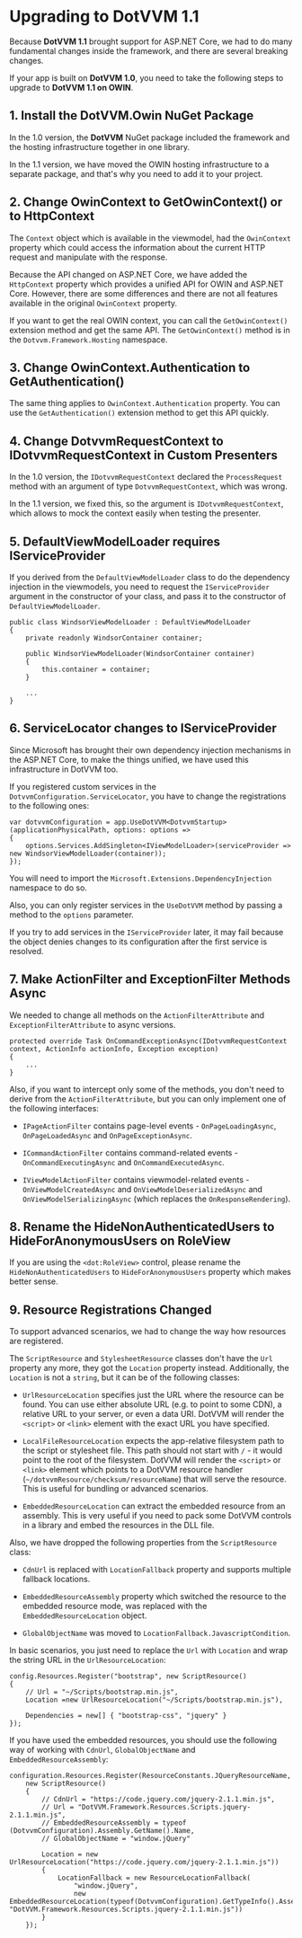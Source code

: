 # Upgrading to DotVVM 1.1

Because **DotVVM 1.1** brought support for ASP.NET Core, we had to do many fundamental changes inside the framework, and there are several breaking changes.

If your app is built on **DotVVM 1.0**, you need to take the following steps to upgrade to **DotVVM 1.1 on OWIN**.



## 1. Install the DotVVM.Owin NuGet Package

In the 1.0 version, the **DotVVM** NuGet package included the framework and the hosting infrastructure together in one library.

In the 1.1 version, we have moved the OWIN hosting infrastructure to a separate package, and that's why you need to add it to your project.



## 2. Change OwinContext to GetOwinContext() or to HttpContext

The `Context` object which is available in the viewmodel, had the `OwinContext` property which could access the information about the current HTTP request
and manipulate with the response.

Because the API changed on ASP.NET Core, we have added the `HttpContext` property which provides a unified API for OWIN and ASP.NET Core. 
However, there are some differences and there are not all features available in the original `OwinContext` property.

If you want to get the real OWIN context, you can call the `GetOwinContext()` extension method and get the same API. The `GetOwinContext()` method is
in the `Dotvvm.Framework.Hosting` namespace.



## 3. Change OwinContext.Authentication to GetAuthentication()

The same thing applies to `OwinContext.Authentication` property. You can use the `GetAuthentication()` extension method to get this API quickly.



## 4. Change DotvvmRequestContext to IDotvvmRequestContext in Custom Presenters

In the 1.0 version, the `IDotvvmRequestContext` declared the `ProcessRequest` method with an argument of type `DotvvmRequestContext`, which was wrong.

In the 1.1 version, we fixed this, so the argument is `IDotvvmRequestContext`, which allows to mock the context easily when testing the presenter.


## 5. DefaultViewModelLoader requires IServiceProvider

If you derived from the `DefaultViewModelLoader` class to do the dependency injection in the viewmodels, you need to request the `IServiceProvider` argument
in the constructor of your class, and pass it to the constructor of `DefaultViewModelLoader`. 

```CSHARP
public class WindsorViewModelLoader : DefaultViewModelLoader
{
    private readonly WindsorContainer container;

    public WindsorViewModelLoader(WindsorContainer container)
    {
        this.container = container;
    }

    ...
}
```


## 6. ServiceLocator changes to IServiceProvider

Since Microsoft has brought their own dependency injection mechanisms in the ASP.NET Core, to make the things unified, we have used this infrastructure 
in DotVVM too.

If you registered custom services in the `DotvvmConfiguration.ServiceLocator`, you have to change the registrations to the following ones:

```CSHARP
var dotvvmConfiguration = app.UseDotVVM<DotvvmStartup>(applicationPhysicalPath, options: options =>
{
    options.Services.AddSingleton<IViewModelLoader>(serviceProvider => new WindsorViewModelLoader(container));
});
```

You will need to import the `Microsoft.Extensions.DependencyInjection` namespace to do so.

Also, you can only register services in the `UseDotVVM` method by passing a method to the `options` parameter. 

If you try to add services in the `IServiceProvider` later, it may fail because the object denies changes to its configuration after the first service is resolved.



## 7. Make ActionFilter and ExceptionFilter Methods Async

We needed to change all methods on the `ActionFilterAttribute` and `ExceptionFilterAttribute` to async versions. 

```CSHARP
protected override Task OnCommandExceptionAsync(IDotvvmRequestContext context, ActionInfo actionInfo, Exception exception) 
{
    ...
}
```

Also, if you want to intercept only some of the methods, you don't need to derive from the `ActionFilterAttribute`, but you can only implement one of the 
following interfaces:

* `IPageActionFilter` contains page-level events - `OnPageLoadingAsync`, `OnPageLoadedAsync` and `OnPageExceptionAsync`. 

* `ICommandActionFilter` contains command-related events - `OnCommandExecutingAsync` and `OnCommandExecutedAsync`.

* `IViewModelActionFilter` contains viewmodel-related events - `OnViewModelCreatedAsync` and `OnViewModelDeserializedAsync` and `OnViewModelSerializingAsync` (which replaces the `OnResponseRendering`).


## 8. Rename the HideNonAuthenticatedUsers to HideForAnonymousUsers on RoleView

If you are using the `<dot:RoleView>` control, please rename the `HideNonAuthenticatedUsers` to `HideForAnonymousUsers` property which makes better sense.


## 9. Resource Registrations Changed

To support advanced scenarios, we had to change the way how resources are registered.

The `ScriptResource` and `StylesheetResource` classes don't have the `Url` property any more, they got the `Location` property instead. Additionally, the `Location` is not a `string`, but it can be of the following classes:

* `UrlResourceLocation` specifies just the URL where the resource can be found. You can use either absolute URL (e.g. to point to some CDN), a relative URL to your server, or even a data URI. DotVVM will render the `<script>` or `<link>` element with the exact URL you have specified.

* `LocalFileResourceLocation` expects the app-relative filesystem path to the script or stylesheet file. This path should not start with `/` - it would point to the root of the filesystem. DotVVM will render the `<script>` or `<link>` element which points to a DotVVM resource handler (`~/dotvvmResource/checksum/resourceName`) that will serve the resource. This is useful for bundling or advanced scenarios.

* `EmbeddedResourceLocation` can extract the embedded resource from an assembly. This is very useful if you need to pack some DotVVM controls in a library and embed the resources in the DLL file.

Also, we have dropped the following properties from the `ScriptResource` class:

* `CdnUrl` is replaced with `LocationFallback` property and supports multiple fallback locations.

* `EmbeddedResourceAssembly` property which switched the resource to the embedded resource mode, was replaced with the `EmbeddedResourceLocation` object.

* `GlobalObjectName` was moved to `LocationFallback.JavascriptCondition`.

In basic scenarios, you just need to replace the `Url` with `Location` and wrap the string URL in the `UrlResourceLocation`:

```CSHARP
config.Resources.Register("bootstrap", new ScriptResource()
{
    // Url = "~/Scripts/bootstrap.min.js",
    Location =new UrlResourceLocation("~/Scripts/bootstrap.min.js"),
    
    Dependencies = new[] { "bootstrap-css", "jquery" }
});
```

If you have used the embedded resources, you should use the following way of working with `CdnUrl`, `GlobalObjectName` and `EmbeddedResourceAssembly`:

```CSHARP
configuration.Resources.Register(ResourceConstants.JQueryResourceName,
    new ScriptResource()
    {
        // CdnUrl = "https://code.jquery.com/jquery-2.1.1.min.js",
        // Url = "DotVVM.Framework.Resources.Scripts.jquery-2.1.1.min.js",
        // EmbeddedResourceAssembly = typeof (DotvvmConfiguration).Assembly.GetName().Name,
        // GlobalObjectName = "window.jQuery"

        Location = new UrlResourceLocation("https://code.jquery.com/jquery-2.1.1.min.js"))
        {
            LocationFallback = new ResourceLocationFallback(
                "window.jQuery",
                new EmbeddedResourceLocation(typeof(DotvvmConfiguration).GetTypeInfo().Assembly, "DotVVM.Framework.Resources.Scripts.jquery-2.1.1.min.js"))
        }
    });
```